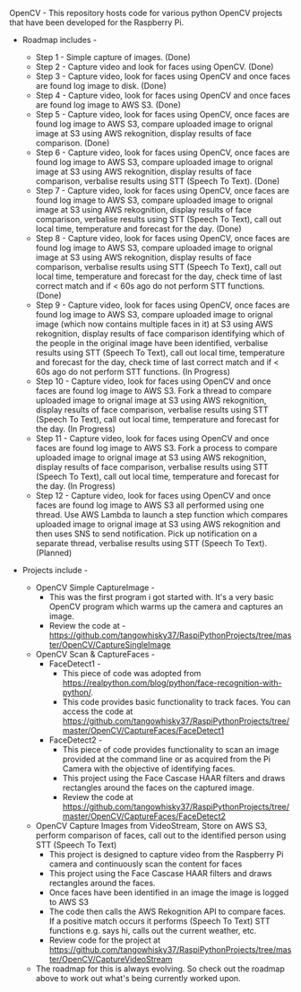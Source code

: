 OpenCV - This repository hosts code for various python OpenCV projects that have been developed for the Raspberry Pi.

- Roadmap includes - 
  - Step 1 - Simple capture of images. (Done)
  - Step 2 -  Capture video and look for faces using OpenCV. (Done)
  - Step 3 -  Capture video, look for faces using OpenCV and once faces are found log image to disk. (Done)
  - Step 4 -  Capture video, look for faces using OpenCV and once faces are found log image to AWS S3. (Done)
  - Step 5 -  Capture video, look for faces using OpenCV, once faces are found log image to AWS S3, compare uploaded image to orignal image at S3 using AWS rekognition, display results of face comparison. (Done)
  - Step 6 -  Capture video, look for faces using OpenCV, once faces are found log image to AWS S3, compare uploaded image to orignal image at S3 using AWS rekognition, display results of face comparison, verbalise results using STT (Speech To Text). (Done)
  - Step 7 -  Capture video, look for faces using OpenCV, once faces are found log image to AWS S3, compare uploaded image to orignal image at S3 using AWS rekognition, display results of face comparison, verbalise results using STT (Speech To Text), call out local time, temperature and forecast for the day. (Done)
  - Step 8 -  Capture video, look for faces using OpenCV, once faces are found log image to AWS S3, compare uploaded image to orignal image at S3 using AWS rekognition, display results of face comparison, verbalise results using STT (Speech To Text), call out local time, temperature and forecast for the day, check time of last correct match and if < 60s ago do not perform STT functions. (Done)
  - Step 9 -  Capture video, look for faces using OpenCV, once faces are found log image to AWS S3, compare uploaded image to orignal image (which now contains multiple faces in it) at S3 using AWS rekognition, display results of face comparison identifying which of the people in the original image have been identified, verbalise results using STT (Speech To Text), call out local time, temperature and forecast for the day, check time of last correct match and if < 60s ago do not perform STT functions. (In Progress)
  - Step 10 -  Capture video, look for faces using OpenCV and once faces are found log image to AWS S3. Fork a thread to compare uploaded image to orignal image at S3 using AWS rekognition, display results of face comparison, verbalise results using STT (Speech To Text), call out local time, temperature and forecast for the day. (In Progress)
  - Step 11 -  Capture video, look for faces using OpenCV and once faces are found log image to AWS S3. Fork a process to compare uploaded image to orignal image at S3 using AWS rekognition, display results of face comparison, verbalise results using STT (Speech To Text), call out local time, temperature and forecast for the day. (In Progress)  
  - Step 12 -  Capture video, look for faces using OpenCV and once faces are found log image to AWS S3 all performed using one thread. Use AWS Lambda to launch a step function which compares uploaded image to orignal image at S3 using AWS rekognition and then uses SNS to send notification. Pick up notification on a separate thread, verbalise results using STT (Speech To Text). (Planned)

- Projects include - 
  - OpenCV Simple CaptureImage -
    - This was the first program i got started with. It's a very basic OpenCV program which warms up the camera and captures an image.
    - Review the code at - https://github.com/tangowhisky37/RaspiPythonProjects/tree/master/OpenCV/CaptureSingleImage
  - OpenCV Scan & CaptureFaces - 
    - FaceDetect1 - 
      - This piece of code was adopted from https://realpython.com/blog/python/face-recognition-with-python/. 
      - This code provides basic functionality to track faces. You can access the code at https://github.com/tangowhisky37/RaspiPythonProjects/tree/master/OpenCV/CaptureFaces/FaceDetect1
    - FaceDetect2 - 
      - This piece of code provides functionality to scan an image provided at the command line or as acquired from the Pi Camera with the objective of identifying faces. 
      - This project using the Face Cascase HAAR filters and draws rectangles around the faces on the captured image. 
      - Review the code at https://github.com/tangowhisky37/RaspiPythonProjects/tree/master/OpenCV/CaptureFaces/FaceDetect2
  - OpenCV Capture Images from VideoStream, Store on AWS S3, perform comparison of faces, call out to the identified person using STT (Speech To Text)
    - This project is designed to capture video from the Raspberry Pi camera and continuously scan the content for faces
    - This project using the Face Cascase HAAR filters and draws rectangles around the faces. 
    - Once faces have been identified in an image the image is logged to AWS S3
    - The code then calls the AWS Rekognition API to compare faces. If a positive match occurs it performs (Speech To Text) STT functions e.g. says hi, calls out the current weather, etc. 
    - Review code for the project at https://github.com/tangowhisky37/RaspiPythonProjects/tree/master/OpenCV/CaptureVideoStream
  - The roadmap for this is always evolving. So check out the roadmap above to work out what's being currently worked upon. 
